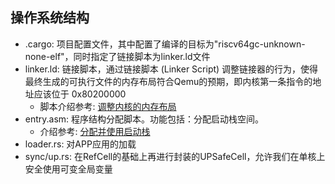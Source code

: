 ## 操作系统结构

* .cargo: 项目配置文件，其中配置了编译的目标为"riscv64gc-unknown-none-elf"，同时指定了链接脚本为linker.ld文件
* linker.ld: 链接脚本，通过链接脚本 (Linker Script) 调整链接器的行为，使得最终生成的可执行文件的内存布局符合Qemu的预期，即内核第一条指令的地址应该位于 0x80200000 
    * 脚本介绍参考: [调整内核的内存布局](http://rcore-os.cn/rCore-Tutorial-Book-v3/chapter1/4first-instruction-in-kernel2.html#id4)
* entry.asm: 程序结构分配脚本。功能包括：分配启动栈空间。
    * 介绍参考: [分配并使用启动栈](http://rcore-os.cn/rCore-Tutorial-Book-v3/chapter1/5support-func-call.html#jump-practice)
* loader.rs: 对APP应用的加载
* sync/up.rs: 在RefCell的基础上再进行封装的UPSafeCell，允许我们在单核上安全使用可变全局变量